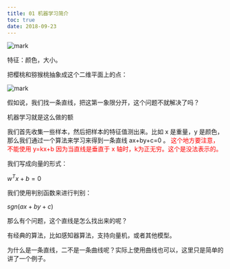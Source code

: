 ```yaml
---
title: 01 机器学习简介
toc: true
date: 2018-09-23
---
```

![mark](http://pacdb2bfr.bkt.clouddn.com/blog/image/180922/1jje08JDc2.png?imageslim)

特征：颜色，大小。

把樱桃和猕猴桃抽象成这个二维平面上的点：

![mark](http://pacdb2bfr.bkt.clouddn.com/blog/image/180922/2AGmgLCj0F.png?imageslim)


假如说，我们找一条直线，把这第一象限分开，这个问题不就解决了吗？

机器学习就是这么做的额

我们首先收集一些样本，然后把样本的特征值测出来。比如 x 是重量，y 是颜色，那么我们通过一个算法来学习来得到一条直线 ax+by+c=0 。
<span style="color:red;">这个地方要注意，不能使用 y=kx+b 因为当直线是垂直于 x 轴时，k为正无穷。这个是没法表示的。</span>

我们写成向量的形式：

$w^Tx+b=0$

我们使用判别函数来进行判别：

$sgn(ax+by+c)$


那么有个问题，这个直线是怎么找出来的呢？

有经典的算法，比如感知器算法，支持向量机，或者其他模型。

为什么是一条直线，二不是一条曲线呢？实际上使用曲线也可以，这里只是简单的讲了一个例子。
